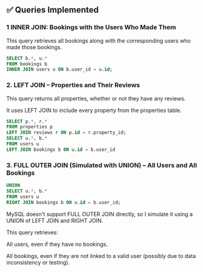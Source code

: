 ## ✅ Queries Implemented

### 1 INNER JOIN: Bookings with the Users Who Made Them

This query retrieves all bookings along with the corresponding users who made those bookings.

```sql
SELECT b.*, u.*
FROM bookings b
INNER JOIN users u ON b.user_id = u.id;
```
### 2. LEFT JOIN – Properties and Their Reviews
This query returns all properties, whether or not they have any reviews.

It uses LEFT JOIN to include every property from the properties table.
```sql
SELECT p.*, r.*
FROM properties p
LEFT JOIN reviews r ON p.id = r.property_id;
SELECT u.*, b.*
FROM users u
LEFT JOIN bookings b ON u.id = b.user_id
```
### 3. FULL OUTER JOIN (Simulated with UNION) – All Users and All Bookings
```sql
UNION
SELECT u.*, b.*
FROM users u
RIGHT JOIN bookings b ON u.id = b.user_id;
```
MySQL doesn't support FULL OUTER JOIN directly, so I simulate it using a UNION of LEFT JOIN and RIGHT JOIN.

This query retrieves:

All users, even if they have no bookings.

All bookings, even if they are not linked to a valid user (possibly due to data inconsistency or testing).
